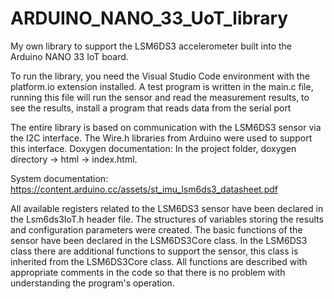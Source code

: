 # ARDUINO_NANO_33_UoT_library
My own library to support the LSM6DS3 accelerometer built into the Arduino NANO 33 IoT board.


To run the library, you need the Visual Studio Code environment with the platform.io extension installed. A test program is written in the main.c file, running this file will run the sensor and read the measurement results, to see the results, install a program that reads data from the serial port

The entire library is based on communication with the LSM6DS3 sensor via the I2C interface. The Wire.h libraries from Arduino were used to support this interface.
Doxygen documentation: In the project folder, doxygen directory -> html -> index.html.

System documentation:
https://content.arduino.cc/assets/st_imu_lsm6ds3_datasheet.pdf

All available registers related to the LSM6DS3 sensor have been declared in the Lsm6ds3IoT.h header file. The structures of variables storing the results and configuration parameters were created. The basic functions of the sensor have been declared in the LSM6DS3Core class. In the LSM6DS3 class there are additional functions to support the sensor, this class is inherited from the LSM6DS3Core class. All functions are described with appropriate comments in the code so that there is no problem with understanding the program's operation.